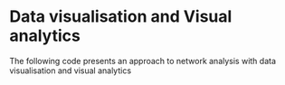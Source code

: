 # Data visualisation and Visual analytics

The following code presents an approach to network analysis with data visualisation and visual analytics
